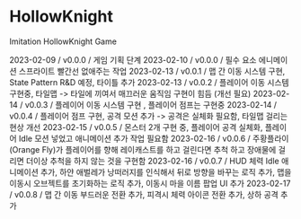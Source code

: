 # HollowKnight
Imitation HollowKnight Game

2023-02-09 / v0.0.0 / 게임 기획 단계
2023-02-10 / v0.0.0 / 필수 요소 에니메이션 스프라이트 빨간선 없애주는 작업
2023-02-13 / v0.0.1 / 맵 간 이동 시스템 구현, State Pattern R&D 예정, 타이틀 추가
2023-02-13 / v0.0.2 / 플레이어 이동 시스템 구현중, 타일맵 -> 타일에 끼여서 매끄러운 움직임 구현이 힘듬 (개선 필요)
2023-02-14 / v0.0.3 / 플레이어 이동 시스템 구현 , 플레이어 점프는 구현중
2023-02-14 / v0.0.4 / 플레이어 점프 구현, 공격 모션 추가 -> 공격은 실체화 필요함, 타일맵 걸리는 현상 개선
2023-02-15 / v0.0.5 / 몬스터 2개 구현 중, 플레이어 공격 실체화, 플레이어 Idle 모션 넣었고 애니메이션 추가 작업 필요함
2023-02-16 / v0.0.6 / 주황플라이(Orange Fly)가 플레이어를 향해 레이캐스트를 하고 걸린다면 추척 하고 장애물에 걸리면 더이상 추척을 하지 않는 것을 구현함
2023-02-16 / v0.0.7 / HUD 체력 Idle 애니메이션 추가, 하얀 애벌레가 낭떠러지를 인식해서 뒤로 방향을 바꾸는 로직 추가,
맵을 이동시 오브젝트를 초기화하는 로직 추가, 이동시 마을 이름 팝업 UI 추가
2023-02-17 / v0.0.8 / 맵 간 이동 부드러운 전환 추가, 피격시 체력 아이콘 전환 추가, 상하 공격 추가


